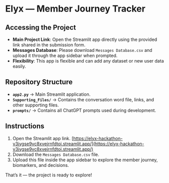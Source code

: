 # Elyx — Member Journey Tracker

## Accessing the Project

* **Main Project Link**: Open the Streamlit app directly using the provided link shared in the submission form.
* **Messages Database**: Please download `Messages Database.csv` and upload it through the app sidebar when prompted.
* **Flexibility**: This app is flexible and can add any dataset or new user data easily.

## Repository Structure

* **`app2.py`** → Main Streamlit application.
* **`Supporting_Files/`** → Contains the conversation word file, links, and other supporting files.
* **`prompts/`** → Contains all ChatGPT prompts used during development.


## Instructions

1. Open the Streamlit app link. [https://elyx-hackathon-v3jygse9vc8xvejrnfdtoi.streamlit.app/](https://elyx-hackathon-v3jygse9vc8xvejrnfdtoi.streamlit.app/)
2. Download the `Messages Database.csv` file.
3. Upload this file inside the app sidebar to explore the member journey, biomarkers, and decisions.

That’s it — the project is ready to explore!
